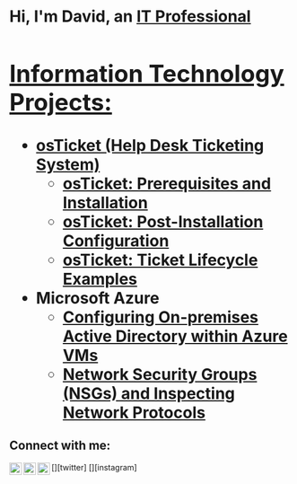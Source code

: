 <h1>Hi, I'm David, an <a href="https://linkedin.com/in/DavidSaintard">IT Professional

<h2> Information Technology Projects:</h2>

- <b>osTicket (Help Desk Ticketing System)</b>
  - [osTicket: Prerequisites and Installation](https://github.com/DavidSaintard/osticket-prereqs)
  - [osTicket: Post-Installation Configuration](https://github.com/DavidSaintard/post-install-config)
  - [osTicket: Ticket Lifecycle Examples](https://github.com/DavidSaintard/ticket-lifecycle)
- <b>Microsoft Azure</b>
  - [Configuring On-premises Active Directory within Azure VMs](https://github.com/DavidSaintard/configure-ad)
  - [Network Security Groups (NSGs) and Inspecting Network Protocols](https://github.com/DavidSaintard/azure-network-protocols)

<h2>Connect with me:</h2>

[<img align="left" alt="Josh | Twitter" width="22px" src="https://cdn.jsdelivr.net/npm/simple-icons@v3/icons/twitter.svg" />][twitter]
[<img align="left" alt="Josh | LinkedIn" width="22px" src="https://cdn.jsdelivr.net/npm/simple-icons@v3/icons/linkedin.svg" />][linkedin]
[<img align="left" alt="Josh | Instagram" width="22px" src="https://cdn.jsdelivr.net/npm/simple-icons@v3/icons/instagram.svg" />][instagram]


[linkedin]: https://linkedin.com/in/Josh
